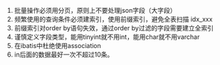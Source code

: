 1. 批量操作必须用分页，原则上不要处理json字段（大字段）
2. 频繁使用的查询条件必须建索引，使用前缀索引，避免全表扫描 idx_xxx
3. 前缀索引对order by语句失效，通过order by过滤的字段需要建立全索引
4. 谨慎定义字段类型，能用tinyint就不用int，能用char就不用varchar
5. 在ibatis中杜绝使用association
6. in后面的数据最好一次不超过10条。
